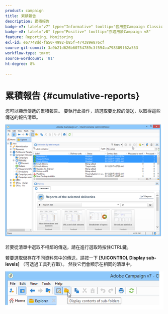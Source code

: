 ```yaml
---
product: campaign
title: 累積報告
description: 累積報告
badge-v7: label="v7" type="Informative" tooltip="套用至Campaign Classic v7"
badge-v8: label="v8" type="Positive" tooltip="亦適用於Campaign v8"
feature: Reporting, Monitoring
exl-id: e67748dd-fa50-4992-b85f-474389e876cf
source-git-commit: 3a9b21d626b60754789c3f594ba798309f62a553
workflow-type: tm+mt
source-wordcount: '81'
ht-degree: 8%

---
```


# 累積報告 {#cumulative-reports}



您可以顯示傳遞的累積報告。 要執行此操作，請選取要比較的傳送，以取得這些傳送的報告清單。

![](assets/s_ncs_user_report_compare_tab.png)

若要從清單中選取不相鄰的傳送，請在進行選取時按住CTRL鍵。

若要選取儲存在不同資料夾中的傳送，請按一下 **[!UICONTROL Display sub-levels]** （可透過工具列存取）。 然後它們會顯示在相同的清單中。

![](assets/s_ncs_user_display_children_icon.png)
